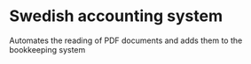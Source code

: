 # Swedish accounting system

Automates the reading of PDF documents and adds them to the bookkeeping system
